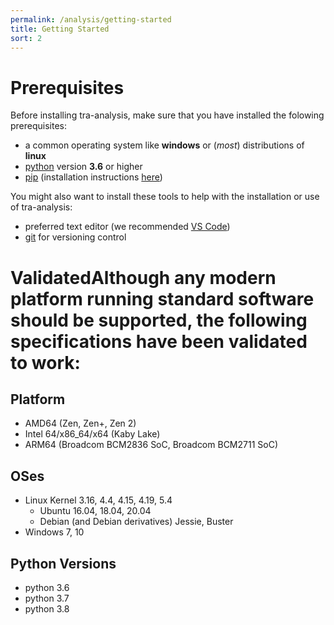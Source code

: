 ```yaml
---
permalink: /analysis/getting-started
title: Getting Started
sort: 2
---
```


# Prerequisites
Before installing tra-analysis, make sure that you have installed the folowing prerequisites:
- a common operating system like **windows** or (*most*) distributions of **linux**
- [python](https://www.python.org/) version **3.6** or higher
- [pip](https://pip.pypa.io/en/stable/) (installation instructions [here](https://pip.pypa.io/en/stable/installing/))

You might also want to install these tools to help with the installation or use of tra-analysis:
- preferred text editor (we recommended [VS Code](https://code.visualstudio.com/))
- [git](https://git-scm.com/) for versioning control

# ValidatedAlthough any modern platform running standard software should be supported, the following specifications have been validated to work:

## Platform
- AMD64 (Zen, Zen+, Zen 2)
- Intel 64/x86_64/x64 (Kaby Lake)
- ARM64 (Broadcom BCM2836 SoC, Broadcom BCM2711 SoC)

## OSes
- Linux Kernel 3.16, 4.4, 4.15, 4.19, 5.4
    - Ubuntu 16.04, 18.04, 20.04
    - Debian (and Debian derivatives) Jessie, Buster
- Windows 7, 10

## Python Versions
- python 3.6 
- python 3.7
- python 3.8